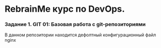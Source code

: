# RebrainMe курс по DevOps. 
### Задание 1. GIT 01: Базовая работа с git-репозиториями
В данном репозитории находится дефолтный конфигурационный файл nginx